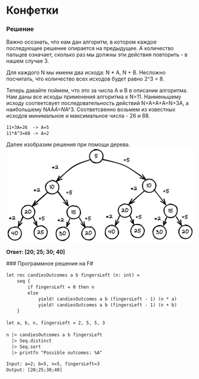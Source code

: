 # Конфетки
### Решение
Важно осознать, что нам дан алгоритм, в котором каждое последующее решение опирается на предыдущее. А количество пальцев означает, сколько раз мы должны эти действия повторить - в нашем случае 3.

Для каждого N мы имеем два исхода: N * A, N + B. Несложно посчитать, что количество всех исходов будет равно 2^3 = 8.

Теперь давайте поймем, что это за числа А и В в описании алгоритма. Нам даны все исходы применения алгоритма к N=11. Наименьшему исходу соответсвует последовательность действий N+A+A+A=N+3A, а наибольшему N*A*A*A=N*A^3. Соответсвенно возьмем из известных исходов минимальное и максимальное числа - 26 и 88.

```
11+3A=26  -> A=5
11*A^3=88 -> A=2
```

Далее изобразим решения при помощи дерева.
![tree](img/tree.png)

**Ответ: [20; 25; 30; 40]**
<div class="page" />
### Программное решение на F#

```F#
let rec candiesOutcomes a b fingersLeft (n: int) =
    seq {
        if fingersLeft = 0 then n
        else
            yield! candiesOutcomes a b (fingersLeft - 1) (n * a)
            yield! candiesOutcomes a b (fingersLeft - 1) (n + b)
    }

let a, b, n, fingersLeft = 2, 5, 5, 3

n |> candiesOutcomes a b fingersLeft
  |> Seq.distinct
  |> Seq.sort
  |> printfn "Possible outcomes: %A"
```

```
Input: a=2; b=5, n=5, fingersLeft=3
Output: [20;25;30;40]
```
